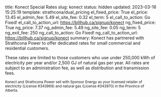 title: Konect Special Rates
slug: konect
status: hidden
updated: 2023-03-16 15:25:19
template: strathcona/dual_pricing
el_fixed_price: True
el_price: 13.45
el_admin_fee: 5.49
el_site_fee: 0.32
el_term: 5
el_call_to_action: Go Fixed!
el_call_to_action_url: https://billhub.ca/signup/konect
ng_fixed_price: True
ng_price: 7.37
ng_admin_fee: 5.49
ng_site_fee: 0.05
ng_term: 5
ng_exit_fee: 250
ng_call_to_action: Go Fixed!
ng_call_to_action_url: https://billhub.ca/signup/konect
summary: Konect has partnered with Strathcona Power to offer dedicated rates for small commercial and residential customers.

These rates are limited to those customers who use under 250,000 kWh of
electricity per year and/or 2,500 GJ of natural gas per year. All rates are
subject to an administration fee, as well as distribution and transmission
fees.

<small markdown=1>
  Konect and Strathcona Power sell with Sponsor Energy as your licensed
  retailer of electricity (License #343969) and natural gas (License #343970)
  in the Province of Alberta.
</small>
